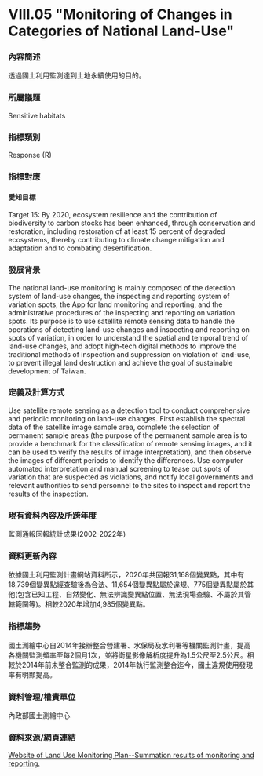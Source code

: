 # VIII.05 "Monitoring of Changes in Categories of National Land-Use"

<script type="text/javascript" src="http://cdn.mathjax.org/mathjax/latest/MathJax.js?config=TeX-AMS-MML_HTMLorMML"></script>

### 內容簡述
透過國土利用監測達到土地永續使用的目的。

### 所屬議題
Sensitive habitats
### 指標類別
Response (R)
### 指標對應
#### 愛知目標
Target 15: By 2020, ecosystem resilience and the contribution of biodiversity to carbon stocks has been enhanced, through conservation and restoration, including restoration of at least 15 percent of degraded ecosystems, thereby contributing to climate change mitigation and adaptation and to combating desertification.
### 發展背景
The national land-use monitoring is mainly composed of the detection system of land-use changes, the inspecting and reporting system of variation spots, the App for land monitoring and reporting, and the administrative procedures of the inspecting and reporting on variation spots. Its purpose is to use satellite remote sensing data to handle the operations of detecting land-use changes and inspecting and reporting on spots of variation, in order to understand the spatial and temporal trend of land-use changes, and adopt high-tech digital methods to improve the traditional methods of inspection and suppression on violation of land-use, to prevent illegal land destruction and achieve the goal of sustainable development of Taiwan.
### 定義及計算方式
Use satellite remote sensing as a detection tool to conduct comprehensive and periodic monitoring on land-use changes. First establish the spectral data of the satellite image sample area, complete the selection of permanent sample areas (the purpose of the permanent sample area is to provide a benchmark for the classification of remote sensing images, and it can be used to verify the results of image interpretation), and then observe the images of different periods to identify the differences. Use computer automated interpretation and manual screening to tease out spots of variation that are suspected as violations, and notify local governments and relevant authorities to send personnel to the sites to inspect and report the results of the inspection.
### 現有資料內容及所跨年度
監測通報回報統計成果(2002-2022年)
### 資料更新內容
依據國土利用監測計畫網站資料所示，2020年共回報31,168個變異點，其中有18,739個變異點經查驗後為合法、11,654個變異點屬於違規、775個變異點屬於其他(包含已知工程、自然變化、無法辨識變異點位置、無法現場查驗、不屬於其管轄範圍等)。相較2020年增加4,985個變異點。
### 指標趨勢
國土測繪中心自2014年接辦整合營建署、水保局及水利署等機關監測計畫，提高各機關監測頻率至每2個月1次，並將衛星影像解析度提升為1.5公尺至2.5公尺。相較於2014年前未整合監測的成果，2014年執行監測整合迄今，國土違規使用發現率有明顯提高。
### 資料管理/權責單位
內政部國土測繪中心
### 資料來源/網頁連結
[Website of Land Use Monitoring Plan--Summation results of monitoring and reporting.](https://landchg.tcd.gov.tw/Module/RWD/Web/pub_result.aspx)